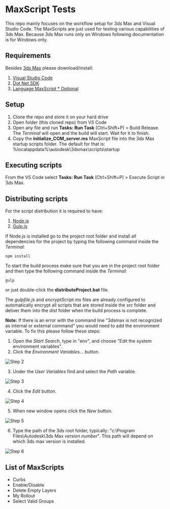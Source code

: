 # MaxScript Tests

This repo mainly focuses on the workflow setup for 3ds Max and Visual Studio Code. The MaxScripts are just used for testing various capabilities of 3ds Max. Because 3ds Max runs only on Windows following documentation is for Windows only.

## Requirements

Besides [3ds Max](https://www.autodesk.com/products/3ds-max/overview?term=1-YEAR&tab=subscription) please download/install:

1. [Visual Studio Code](https://code.visualstudio.com/)
2. [Dot Net SDK](https://dotnet.microsoft.com/download/dotnet/thank-you/sdk-3.1.414-windows-x64-installer)
3. [Language MaxScript * Optional](https://marketplace.visualstudio.com/items?itemName=atelierbump.language-maxscript)

## Setup

1. Clone the repo and store it on your hard drive
2. Open folder (this cloned repo) from VS Code
3. Open any file and run **Tasks: Run Task** (Ctrl+Shift+P) > Build Release. The *Terminal* will open and the build will start. Wait for it to finish.
4. Copy the **initialize_COM_server.ms** MaxScript file into the 3ds Max startup scripts folder. The default for that is: %localappdata%\autodesk\3dsmax\scripts\startup

## Executing scripts

From the VS Code select **Tasks: Run Task** (Ctrl+Shift+P) > Execute Script in 3ds Max.

## Distributing scripts

For the script distribution it is required to have:

1. [Node.js](https://nodejs.org/en/)
2. [Gulp.js](https://gulpjs.com/)

If Node.js is installed go to the project root folder and install all dependencies for the project by typing the following command inside the *Terminal*:

```
npm install
```

To start the build process make sure that you are in the project root folder and then type the following command inside the *Terminal*:

```
gulp
```

or just double-click the **distributeProject.bat** file.

The *gulpfile.js* and *encryptScript.ms* files are already configured to automatically encrypt all scripts that are stored inside the *src* folder and deliver them into the *dist* folder when the build process is complete.

**Note:** If there is an error with the command line "3dsmax is not recognized as internal or external command" you would need to add the environment variable. To fix this please follow these steps:

1. Open the *Start Search*, type in "env", and choose "Edit the system environment variables".
2. Click the *Environment Variables…* button.

![Step 2](https://drive.google.com/uc?export=view&id=1bnkreCH5NoCBt0vDodjMIVWnxSMv3I_5)

3. Under the *User Variables* find and select the *Path* variable.

![Step 3](https://drive.google.com/uc?export=view&id=1l5E8783jjWEzz6Cosh91J03_-gG8NRbp)

4. Click the *Edit* button.

![Step 4](https://drive.google.com/uc?export=view&id=13EqRRi8GwspaBnCHuIFMhV-SDmBUKSD6)

5. When new window opens click the *New* button.

![Step 5](https://drive.google.com/uc?export=view&id=1JY1-dldqavMpHTxryuEmggO0EM2l1uMJ)

6. Type the path of the 3ds root folder, typically: "c:\Program Files\Autodesk\3ds Max *version number*\". This path will depend on which 3ds max version is installed.

![Step 6](https://drive.google.com/uc?export=view&id=1hTHJRKjlOlKUCe_oPp1vcy2K8TNO4NAT)

## List of MaxScripts

* Curbs
* Enable/Disable
* Delete Empty Layers
* My Rollout
* Select Valid Groups